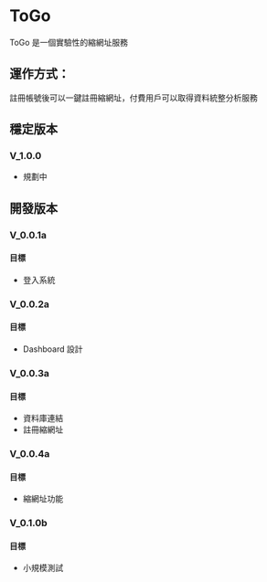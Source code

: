 # ToGo
ToGo 是一個實驗性的縮網址服務

## 運作方式：
註冊帳號後可以一鍵註冊縮網址，付費用戶可以取得資料統整分析服務

## 穩定版本
### V_1.0.0
- 規劃中

## 開發版本

### V_0.0.1a
#### 目標
- 登入系統

### V_0.0.2a
#### 目標
- Dashboard 設計

### V_0.0.3a
#### 目標
- 資料庫連結
- 註冊縮網址

### V_0.0.4a
#### 目標
- 縮網址功能

### V_0.1.0b
#### 目標
- 小規模測試
